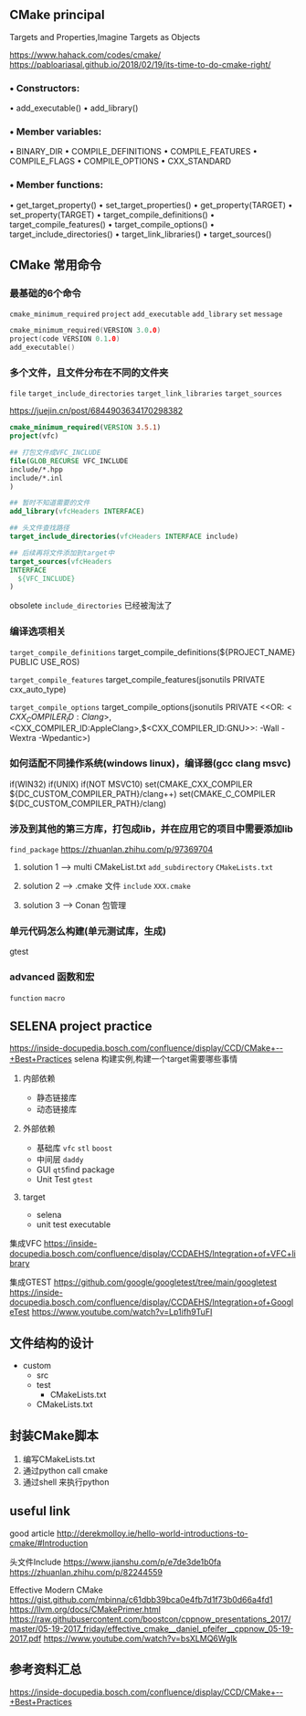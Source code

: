 ## CMake principal
Targets and Properties,Imagine Targets as Objects

https://www.hahack.com/codes/cmake/
https://pabloariasal.github.io/2018/02/19/its-time-to-do-cmake-right/

### • Constructors:
• add_executable()
• add_library()

### • Member variables:
• BINARY_DIR
• COMPILE_DEFINITIONS
• COMPILE_FEATURES
• COMPILE_FLAGS
• COMPILE_OPTIONS
• CXX_STANDARD

### • Member functions:
• get_target_property()
• set_target_properties()
• get_property(TARGET)
• set_property(TARGET)
• target_compile_definitions()
• target_compile_features()
• target_compile_options()
• target_include_directories()
• target_link_libraries()
• target_sources()


## CMake 常用命令
### 最基础的6个命令
`cmake_minimum_required`
`project`
`add_executable` `add_library`
`set`
`message`

```c
cmake_minimum_required(VERSION 3.0.0)
project(code VERSION 0.1.0)
add_executable()
```

### 多个文件，且文件分布在不同的文件夹
`file`
`target_include_directories`
`target_link_libraries`
`target_sources`

https://juejin.cn/post/6844903634170298382

```cmake
cmake_minimum_required(VERSION 3.5.1)
project(vfc)

## 打包文件成VFC_INCLUDE
file(GLOB_RECURSE VFC_INCLUDE
include/*.hpp
include/*.inl
)

## 暂时不知道需要的文件
add_library(vfcHeaders INTERFACE)

## 头文件查找路径
target_include_directories(vfcHeaders INTERFACE include)

## 后续再将文件添加到target中
target_sources(vfcHeaders
INTERFACE
  ${VFC_INCLUDE}
)
```
obsolete
`include_directories` 已经被淘汰了 

### 编译选项相关
`target_compile_definitions`
target_compile_definitions(${PROJECT_NAME} PUBLIC USE_ROS)

`target_compile_features`
target_compile_features(jsonutils PRIVATE cxx_auto_type)

`target_compile_options`
target_compile_options(jsonutils PRIVATE
    $<$<OR:$<CXX_COMPILER_ID:Clang>,$<CXX_COMPILER_ID:AppleClang>,$<CXX_COMPILER_ID:GNU>>:
    -Wall -Wextra -Wpedantic>)

### 如何适配不同操作系统(windows linux)，编译器(gcc clang msvc)
if(WIN32)
if(UNIX)
if(NOT MSVC10)
set(CMAKE_CXX_COMPILER ${DC_CUSTOM_COMPILER_PATH}/clang++)
set(CMAKE_C_COMPILER ${DC_CUSTOM_COMPILER_PATH}/clang)

### 涉及到其他的第三方库，打包成lib，并在应用它的项目中需要添加lib

`find_package`
https://zhuanlan.zhihu.com/p/97369704

1. solution 1 --> multi CMakeList.txt
`add_subdirectory`
`CMakeLists.txt`

2. solution 2 --> .cmake 文件
`include`
`XXX.cmake`

3. solution 3 --> Conan 包管理

### 单元代码怎么构建(单元测试库，生成)
gtest

### advanced 函数和宏
`function`
`macro`


## SELENA project practice
https://inside-docupedia.bosch.com/confluence/display/CCD/CMake+--+Best+Practices
selena 构建实例,构建一个target需要哪些事情
1. 内部依赖
   - 静态链接库
   - 动态链接库

2. 外部依赖
   - 基础库 `vfc` `stl` `boost`
   - 中间层 `daddy`
   - GUI `qt5`find package
   - Unit Test `gtest`

3. target 
   - selena
   - unit test executable

集成VFC
https://inside-docupedia.bosch.com/confluence/display/CCDAEHS/Integration+of+VFC+library

集成GTEST
https://github.com/google/googletest/tree/main/googletest
https://inside-docupedia.bosch.com/confluence/display/CCDAEHS/Integration+of+GoogleTest
https://www.youtube.com/watch?v=Lp1ifh9TuFI

## 文件结构的设计
* custom
  * src
  * test
    * CMakeLists.txt
  * CMakeLists.txt

## 封装CMake脚本
1. 编写CMakeLists.txt
2. 通过python call cmake
3. 通过shell 来执行python


## useful link
good article
http://derekmolloy.ie/hello-world-introductions-to-cmake/#Introduction

头文件Include
https://www.jianshu.com/p/e7de3de1b0fa
https://zhuanlan.zhihu.com/p/82244559

Effective Modern CMake
https://gist.github.com/mbinna/c61dbb39bca0e4fb7d1f73b0d66a4fd1
https://llvm.org/docs/CMakePrimer.html
https://raw.githubusercontent.com/boostcon/cppnow_presentations_2017/master/05-19-2017_friday/effective_cmake__daniel_pfeifer__cppnow_05-19-2017.pdf
https://www.youtube.com/watch?v=bsXLMQ6WgIk


## 参考资料汇总
https://inside-docupedia.bosch.com/confluence/display/CCD/CMake+--+Best+Practices